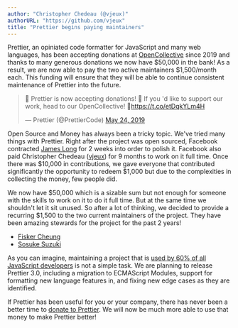 ```yaml
---
author: "Christopher Chedeau (@vjeux)"
authorURL: "https://github.com/vjeux"
title: "Prettier begins paying maintainers"
---
```


Prettier, an opiniated code formatter for JavaScript and many web languages, has been accepting donations at [OpenCollective](https://opencollective.com/prettier) since 2019 and thanks to many generous donations we now have \$50,000 in the bank! As a result, we are now able to pay the two active maintainers \$1,500/month each. This funding will ensure that they will be able to continue consistent maintenance of Prettier into the future.

<!--truncate-->

<blockquote class="twitter-tweet"><p lang="en" dir="ltr">📣 Prettier is now accepting donations! 🎉 If you &#39;d like to support our work, head to our OpenCollective! 🙏<a href="https://t.co/etDqkYLm4H">https://t.co/etDqkYLm4H</a></p>&mdash; Prettier (@PrettierCode) <a href="https://twitter.com/PrettierCode/status/1132012865416781824?ref_src=twsrc%5Etfw">May 24, 2019</a></blockquote> <script async src="https://platform.twitter.com/widgets.js" charset="utf-8"></script>

Open Source and Money has always been a tricky topic. We've tried many things with Prettier. Right after the project was open sourced, Facebook contracted [James Long](https://twitter.com/jlongster) for 2 weeks into order to polish it. Facebook also paid Christopher Chedeau ([vjeux](https://twitter.com/Vjeux)) for 9 months to work on it full time. Once there was \$10,000 in contributions, we gave everyone that contributed significantly the opportunity to redeem \$1,000 but due to the complexities in collecting the money, few people did.

We now have \$50,000 which is a sizable sum but not enough for someone with the skills to work on it to do it full time. But at the same time we shouldn't let it sit unused. So after a lot of thinking, we decided to provide a recurring \$1,500 to the two current maintainers of the project. They have been amazing stewards for the project for the past 2 years!

- [Fisker Cheung](https://github.com/fisker)
- [Sosuke Suzuki](https://github.com/sosukesuzuki)

As you can imagine, maintaining a project that is [used by 60% of all JavaScript developers](https://twitter.com/vjeux/status/1349383134010200068) is not a simple task. We are planning to release Prettier 3.0, including a migration to ECMAScript Modules, support for formatting new language features in, and fixing new edge cases as they are identified.

If Prettier has been useful for you or your company, there has never been a better time to [donate to Prettier](https://opencollective.com/prettier). We will now be much more able to use that money to make Prettier better!
